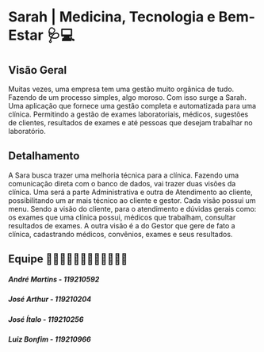 # Sarah | Medicina, Tecnologia e Bem-Estar 🩺💻

## Visão Geral

Muitas vezes, uma empresa tem uma gestão muito orgânica de tudo. Fazendo de um processo simples, algo moroso. Com isso surge a Sarah.
Uma aplicação que fornece uma gestão completa e automatizada para uma clínica. Permitindo a gestão de exames laboratoriais, médicos, sugestões de clientes, resultados de exames e até pessoas que desejam trabalhar no laboratório.

## Detalhamento

A Sara busca trazer uma melhoria técnica para a clínica. Fazendo uma comunicação direta com o banco de dados, vai trazer duas visões da clínica. Uma será a parte Administrativa e outra de Atendimento ao cliente, possibilitando um ar mais técnico ao cliente e gestor.
Cada visão possui um menu. Sendo a visão do cliente, para o atendimento e dúvidas gerais como: os exames que uma clínica possui, médicos que trabalham, consultar resultados de exames. A outra visão é a do Gestor que gere de fato a clínica, cadastrando médicos, convênios, exames e seus resultados.




## Equipe 👨🏻‍💻👨🏻‍💻👨🏻‍💻👨🏻‍💻
##### André Martins - 119210592
##### José Arthur - 119210204
##### José Ítalo - 119210256
##### Luiz Bonfim - 119210966
